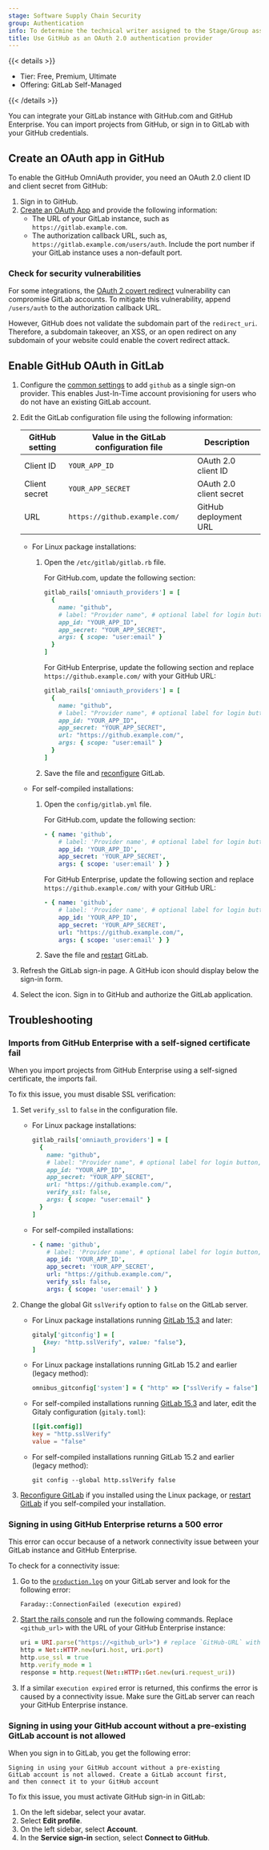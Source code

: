 ```yaml
---
stage: Software Supply Chain Security
group: Authentication
info: To determine the technical writer assigned to the Stage/Group associated with this page, see https://handbook.gitlab.com/handbook/product/ux/technical-writing/#assignments
title: Use GitHub as an OAuth 2.0 authentication provider
---
```


{{< details >}}

- Tier: Free, Premium, Ultimate
- Offering: GitLab Self-Managed

{{< /details >}}

You can integrate your GitLab instance with GitHub.com and GitHub Enterprise.
You can import projects from GitHub, or sign in to GitLab
with your GitHub credentials.

## Create an OAuth app in GitHub

To enable the GitHub OmniAuth provider, you need an OAuth 2.0 client ID and client
secret from GitHub:

1. Sign in to GitHub.
1. [Create an OAuth App](https://docs.github.com/en/apps/oauth-apps/building-oauth-apps/creating-an-oauth-app)
   and provide the following information:
   - The URL of your GitLab instance, such as `https://gitlab.example.com`.
   - The authorization callback URL, such as, `https://gitlab.example.com/users/auth`.
     Include the port number if your GitLab instance uses a non-default port.

### Check for security vulnerabilities

For some integrations, the [OAuth 2 covert redirect](https://oauth.net/advisories/2014-1-covert-redirect/)
vulnerability can compromise GitLab accounts.
To mitigate this vulnerability, append `/users/auth` to the authorization
callback URL.

However, GitHub does not validate the subdomain part of the `redirect_uri`.
Therefore, a subdomain takeover, an XSS, or an open redirect on any subdomain of
your website could enable the covert redirect attack.

## Enable GitHub OAuth in GitLab

1. Configure the [common settings](omniauth.md#configure-common-settings)
   to add `github` as a single sign-on provider. This enables Just-In-Time
   account provisioning for users who do not have an existing GitLab account.

1. Edit the GitLab configuration file using the following information:

   | GitHub setting | Value in the GitLab configuration file | Description             |
   |----------------|----------------------------------------|-------------------------|
   | Client ID      | `YOUR_APP_ID`                          | OAuth 2.0 client ID     |
   | Client secret  | `YOUR_APP_SECRET`                      | OAuth 2.0 client secret |
   | URL            | `https://github.example.com/`          | GitHub deployment URL   |

   - For Linux package installations:

     1. Open the `/etc/gitlab/gitlab.rb` file.

        For GitHub.com, update the following section:

        ```ruby
        gitlab_rails['omniauth_providers'] = [
          {
            name: "github",
            # label: "Provider name", # optional label for login button, defaults to "GitHub"
            app_id: "YOUR_APP_ID",
            app_secret: "YOUR_APP_SECRET",
            args: { scope: "user:email" }
          }
        ]
        ```

        For GitHub Enterprise, update the following section and replace
        `https://github.example.com/` with your GitHub URL:

        ```ruby
        gitlab_rails['omniauth_providers'] = [
          {
            name: "github",
            # label: "Provider name", # optional label for login button, defaults to "GitHub"
            app_id: "YOUR_APP_ID",
            app_secret: "YOUR_APP_SECRET",
            url: "https://github.example.com/",
            args: { scope: "user:email" }
          }
        ]
        ```

     1. Save the file and [reconfigure](../administration/restart_gitlab.md#reconfigure-a-linux-package-installation)
        GitLab.

   - For self-compiled installations:

     1. Open the `config/gitlab.yml` file.

        For GitHub.com, update the following section:

        ```yaml
        - { name: 'github',
            # label: 'Provider name', # optional label for login button, defaults to "GitHub"
            app_id: 'YOUR_APP_ID',
            app_secret: 'YOUR_APP_SECRET',
            args: { scope: 'user:email' } }
        ```

        For GitHub Enterprise, update the following section and replace
        `https://github.example.com/` with your GitHub URL:

        ```yaml
        - { name: 'github',
            # label: 'Provider name', # optional label for login button, defaults to "GitHub"
            app_id: 'YOUR_APP_ID',
            app_secret: 'YOUR_APP_SECRET',
            url: "https://github.example.com/",
            args: { scope: 'user:email' } }
        ```

     1. Save the file and [restart](../administration/restart_gitlab.md#self-compiled-installations)
        GitLab.

1. Refresh the GitLab sign-in page. A GitHub icon should display below the
   sign-in form.

1. Select the icon. Sign in to GitHub and authorize the GitLab application.

## Troubleshooting

### Imports from GitHub Enterprise with a self-signed certificate fail

When you import projects from GitHub Enterprise using a self-signed
certificate, the imports fail.

To fix this issue, you must disable SSL verification:

1. Set `verify_ssl` to `false` in the configuration file.

   - For Linux package installations:

     ```ruby
     gitlab_rails['omniauth_providers'] = [
       {
         name: "github",
         # label: "Provider name", # optional label for login button, defaults to "GitHub"
         app_id: "YOUR_APP_ID",
         app_secret: "YOUR_APP_SECRET",
         url: "https://github.example.com/",
         verify_ssl: false,
         args: { scope: "user:email" }
       }
     ]
     ```

   - For self-compiled installations:

     ```yaml
     - { name: 'github',
         # label: 'Provider name', # optional label for login button, defaults to "GitHub"
         app_id: 'YOUR_APP_ID',
         app_secret: 'YOUR_APP_SECRET',
         url: "https://github.example.com/",
         verify_ssl: false,
         args: { scope: 'user:email' } }
     ```

1. Change the global Git `sslVerify` option to `false` on the GitLab server.

   - For Linux package installations running [GitLab 15.3](https://gitlab.com/gitlab-org/omnibus-gitlab/-/issues/6800) and later:

     ```ruby
     gitaly['gitconfig'] = [
        {key: "http.sslVerify", value: "false"},
     ]
     ```

   - For Linux package installations running GitLab 15.2 and earlier (legacy method):

     ```ruby
     omnibus_gitconfig['system'] = { "http" => ["sslVerify = false"] }
     ```

   - For self-compiled installations running [GitLab 15.3](https://gitlab.com/gitlab-org/omnibus-gitlab/-/issues/6800) and later, edit the Gitaly configuration (`gitaly.toml`):

     ```toml
     [[git.config]]
     key = "http.sslVerify"
     value = "false"
     ```

   - For self-compiled installations running GitLab 15.2 and earlier (legacy method):

     ```shell
     git config --global http.sslVerify false
     ```

1. [Reconfigure GitLab](../administration/restart_gitlab.md#reconfigure-a-linux-package-installation)
   if you installed using the Linux package, or [restart GitLab](../administration/restart_gitlab.md#self-compiled-installations)
   if you self-compiled your installation.

### Signing in using GitHub Enterprise returns a 500 error

This error can occur because of a network connectivity issue between your
GitLab instance and GitHub Enterprise.

To check for a connectivity issue:

1. Go to the [`production.log`](../administration/logs/_index.md#productionlog)
   on your GitLab server and look for the following error:

   ``` plaintext
   Faraday::ConnectionFailed (execution expired)
   ```

1. [Start the rails console](../administration/operations/rails_console.md#starting-a-rails-console-session)
   and run the following commands. Replace `<github_url>` with the URL of your
   GitHub Enterprise instance:

   ```ruby
   uri = URI.parse("https://<github_url>") # replace `GitHub-URL` with the real one here
   http = Net::HTTP.new(uri.host, uri.port)
   http.use_ssl = true
   http.verify_mode = 1
   response = http.request(Net::HTTP::Get.new(uri.request_uri))
   ```

1. If a similar `execution expired` error is returned, this confirms the error is
   caused by a connectivity issue. Make sure the GitLab server can reach
   your GitHub Enterprise instance.

### Signing in using your GitHub account without a pre-existing GitLab account is not allowed

When you sign in to GitLab, you get the following error:

```plaintext
Signing in using your GitHub account without a pre-existing
GitLab account is not allowed. Create a GitLab account first,
and then connect it to your GitHub account
```

To fix this issue, you must activate GitHub sign-in in GitLab:

1. On the left sidebar, select your avatar.
1. Select **Edit profile**.
1. On the left sidebar, select **Account**.
1. In the **Service sign-in** section, select **Connect to GitHub**.
